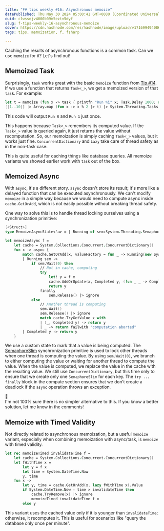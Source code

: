 ```yaml
---
title: "F# tips weekly #16: Asynchronous memoize"
datePublished: Thu May 30 2024 05:00:41 GMT+0000 (Coordinated Universal Time)
cuid: clwssejv4000b09m5eztv5dyf
slug: f-tips-weekly-16-asynchronous-memoize
cover: https://cdn.hashnode.com/res/hashnode/image/upload/v1716994940861/fe713b31-6dbd-4d8f-a607-5977c63ccb2c.jpeg
tags: tips, memoization, f, fsharp

---
```


Caching the results of asynchronous functions is a common task. Can we use `memoize` for it? Let's find out!

## Memoized Task

Surprisingly, `task` works great with the basic `memoize` function from [Tip #14](https://jindraivanek.hashnode.dev/f-tips-weekly-14-memoize). If we use a function that returns `Task<_>`, we get a memoized version of that `task`. For example:

```fsharp
let t = memoize (fun x -> task { printfn "Run %i" x; Task.Delay 1000; return x })
[|1..10|] |> Array.map (fun x -> x % 2 |> t) |> System.Threading.Tasks.Task.WhenAll |> fun t -> t.Result
```

This code will output `Run 0` and `Run 1` just once.

This happens because `Task<_>` remembers its computed value. If the `Task<_>` value is queried again, it just returns the value without recomputation. So, our memoization is simply caching `Task<_>` values, but it works just fine. `ConcurrentDictionary` and `Lazy` take care of thread safety as in the non-task case.

This is quite useful for caching things like database queries. All memoize variants we showed earlier work with `task` out of the box.

## Memoized Async

With `async`, it's a different story. `async` doesn't store its result; it's more like a delayed function that can be executed asynchronously. We can't modify `memoize` in a simple way because we would need to compute async inside `cache.GetOrAdd`, which is not easily possible without breaking thread safety.

One way to solve this is to handle thread locking ourselves using a synchronization primitive:

```fsharp
[<Struct>]
type MemoizeAsyncState<'a> = | Running of sem:System.Threading.SemaphoreSlim | Completed of 'a

let memoizeAsync f =
    let cache = System.Collections.Concurrent.ConcurrentDictionary()
    fun x -> async {
        match cache.GetOrAdd(x, valueFactory = fun _ -> Running(new System.Threading.SemaphoreSlim 1)) with
        | Running sem ->
            if sem.Wait(0) then
                // Not in cache, computing
                try
                    let! y = f x
                    cache.AddOrUpdate(x, Completed y, (fun _ _ -> Completed y)) |> ignore
                    return y
                finally
                    sem.Release() |> ignore
            else
                // Another thread is computing
                sem.Wait()
                sem.Release() |> ignore
                match cache.TryGetValue x with
                | (_, Completed y) -> return y
                | _ -> return failwith "computation aborted"
        | Completed y -> return y
    }
```

We use a custom state to mark that a value is being computed. The [SemaphoreSlim](https://learn.microsoft.com/en-us/dotnet/api/system.threading.semaphoreslim?view=net-8.0) synchronization primitive is used to lock other threads when one thread is computing the value. By using `sem.Wait(0)`, we branch to either computing the value or waiting for another thread to compute the value. When the value is computed, we replace the value in the cache with the resulting value. We still use `ConcurrentDictionary`, but this time only to ensure that we create only one `SemaphoreSlim` for each key. The `try ... finally` block in the compute section ensures that we don't create a deadlock if the `async` operation throws an exception.

<div data-node-type="callout">
<div data-node-type="callout-emoji">🤔</div>
<div data-node-type="callout-text">I'm not 100% sure there is no simpler alternative to this. If you know a better solution, let me know in the comments!</div>
</div>

## Memoize with Timed Validity

Not directly related to asynchronous memoization, but a useful `memoize` variant, especially when combining memoization with async/task, is `memoize` with timed validity.

```fsharp
let rec memoizeTimed invalidateTime f =
    let cache = System.Collections.Concurrent.ConcurrentDictionary()
    let fWithTime x =
        let y = f x
        let time = System.DateTime.Now
        y, time
    fun x -> 
        let y, time = cache.GetOrAdd(x, lazy fWithTime x).Value
        if System.DateTime.Now - time > invalidateTime then
            cache.TryRemove(x) |> ignore
            memoizeTimed invalidateTime f x
        else y
```

This variant uses the cached value only if it is younger than `invalidateTime`; otherwise, it recomputes it. This is useful for scenarios like "query the database only once per minute".